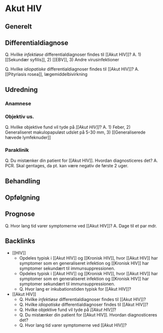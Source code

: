 # Akut HIV
## Generelt


## Differentialdiagnose
Q. Hvilke *infektiøse* differentialdiagnoser findes til [[Akut HIV]]?
A. 1) [[Sekundær syfilis]], 2) [[EBV]], 3) Andre virusinfektioner

Q. Hvilke *idiopatiske* differentialdiagnoser findes til [[Akut HIV]]?
A. [[Pityriasis rosea]], lægemiddelbivirkning

## Udredning
### Anamnese

### Objektiv us.
Q. Hvilke objektive fund vil tyde på *[[Akut HIV]]*? 
A. 1) Feber, 2) Generaliseret makulopapuløst udslet på 5-30 mm, 3) [[Generaliserede hævede lymfeknuder]]

### Paraklinik
Q. Du mistænker din patient for [[Akut HIV]]. Hvordan diagnosticeres det?
A. PCR. Skal gentages, da pt. kan være negativ de første 2 uger.

## Behandling


## Opfølgning


## Prognose
Q. Hvor lang tid varer symptomerne ved [[Akut HIV]]?
A. Dage til et par mdr.


## Backlinks
* [[HIV]]
	* Opdeles typisk i [[Akut HIV]] og [[Kronisk HIV]], hvor [[Akut HIV]] har symptomer som en generaliseret infektion og [[Kronisk HIV]] har symptomer sekundært til immunsuppressionen.
	* Opdeles typisk i [[Akut HIV]] og [[Kronisk HIV]], hvor [[Akut HIV]] har symptomer som en generaliseret infektion og [[Kronisk HIV]] har symptomer sekundært til immunsuppressionen.
	* Q. Hvor lang er inkubationstiden typisk for [[Akut HIV]]?
* [[Akut HIV]]
	* Q. Hvilke *infektiøse* differentialdiagnoser findes til [[Akut HIV]]?
	* Q. Hvilke *idiopatiske* differentialdiagnoser findes til [[Akut HIV]]?
	* Q. Hvilke objektive fund vil tyde på *[[Akut HIV]]*? 
	* Q. Du mistænker din patient for [[Akut HIV]]. Hvordan diagnosticeres det?
	* Q. Hvor lang tid varer symptomerne ved [[Akut HIV]]?

<!-- #anki/tag/med/Infectious #anki/deck/Medicine -->

<!-- {BearID:0124B1BB-DD6F-4F38-A211-CB6EBE9E70F7-19264-000027936D482F34} -->

